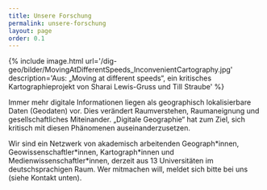 ```yaml
---
title: Unsere Forschung
permalink: unsere-forschung
layout: page
order: 0.1
---
```

{% include image.html url='/dig-geo/bilder/MovingAtDifferentSpeeds_InconvenientCartography.jpg' description='Aus: „Moving at different speeds“, ein kritisches Kartographieprojekt von Sharai Lewis-Gruss und Till Straube' %}

Immer mehr digitale Informationen liegen als geographisch lokalisierbare Daten (Geodaten) vor. Dies verändert Raumverstehen, Raumaneignung und gesellschaftliches Miteinander. „Digitale Geographie“ hat zum Ziel, sich kritisch mit diesen Phänomenen auseinanderzusetzen.

Wir sind ein Netzwerk von akademisch arbeitenden Geograph\*innen, Geowissenschaftler\*innen, Kartograph\*innen und Medienwissenschaftler\*innen, derzeit aus 13 Universitäten im deutschsprachigen Raum. Wer mitmachen will, meldet sich bitte bei uns (siehe Kontakt unten).
